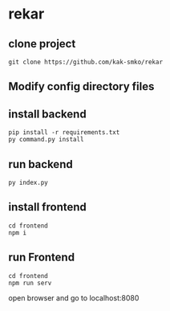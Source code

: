 # rekar
## clone project
```
git clone https://github.com/kak-smko/rekar
```

## Modify config directory files 

## install backend
```
pip install -r requirements.txt
py command.py install
``` 
## run backend
```
py index.py
```

## install frontend
```
cd frontend
npm i
```

## run Frontend
```
cd frontend
npm run serv
``` 

open browser and go to localhost:8080